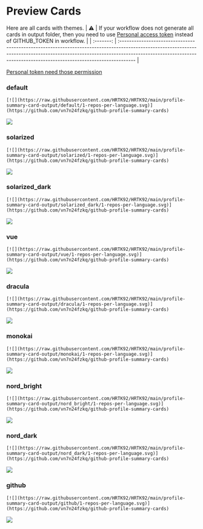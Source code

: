 
# Preview Cards

Here are all cards with themes.
| :warning: | If your workflow does not generate all cards in output folder, then you need to use [Personal access token](https://docs.github.com/en/actions/configuring-and-managing-workflows/creating-and-storing-encrypted-secrets) instead of GITHUB_TOKEN in workflow. |
| :-------: | :------------------------------------------------------------------------------------------------------------------------------------------------------------------------------------------------------------------------------------------------ |

[Personal token need those permission](https://github.com/vn7n24fzkq/github-profile-summary-cards/wiki/Personal-access-token-permissions)


### default


```
[![](https://raw.githubusercontent.com/HRTK92/HRTK92/main/profile-summary-card-output/default/1-repos-per-language.svg)](https://github.com/vn7n24fzkq/github-profile-summary-cards)
```
![](https://raw.githubusercontent.com/HRTK92/HRTK92/main/profile-summary-card-output/default/1-repos-per-language.svg)


### solarized


```
[![](https://raw.githubusercontent.com/HRTK92/HRTK92/main/profile-summary-card-output/solarized/1-repos-per-language.svg)](https://github.com/vn7n24fzkq/github-profile-summary-cards)
```
![](https://raw.githubusercontent.com/HRTK92/HRTK92/main/profile-summary-card-output/solarized/1-repos-per-language.svg)


### solarized_dark


```
[![](https://raw.githubusercontent.com/HRTK92/HRTK92/main/profile-summary-card-output/solarized_dark/1-repos-per-language.svg)](https://github.com/vn7n24fzkq/github-profile-summary-cards)
```
![](https://raw.githubusercontent.com/HRTK92/HRTK92/main/profile-summary-card-output/solarized_dark/1-repos-per-language.svg)


### vue


```
[![](https://raw.githubusercontent.com/HRTK92/HRTK92/main/profile-summary-card-output/vue/1-repos-per-language.svg)](https://github.com/vn7n24fzkq/github-profile-summary-cards)
```
![](https://raw.githubusercontent.com/HRTK92/HRTK92/main/profile-summary-card-output/vue/1-repos-per-language.svg)


### dracula


```
[![](https://raw.githubusercontent.com/HRTK92/HRTK92/main/profile-summary-card-output/dracula/1-repos-per-language.svg)](https://github.com/vn7n24fzkq/github-profile-summary-cards)
```
![](https://raw.githubusercontent.com/HRTK92/HRTK92/main/profile-summary-card-output/dracula/1-repos-per-language.svg)


### monokai


```
[![](https://raw.githubusercontent.com/HRTK92/HRTK92/main/profile-summary-card-output/monokai/1-repos-per-language.svg)](https://github.com/vn7n24fzkq/github-profile-summary-cards)
```
![](https://raw.githubusercontent.com/HRTK92/HRTK92/main/profile-summary-card-output/monokai/1-repos-per-language.svg)


### nord_bright


```
[![](https://raw.githubusercontent.com/HRTK92/HRTK92/main/profile-summary-card-output/nord_bright/1-repos-per-language.svg)](https://github.com/vn7n24fzkq/github-profile-summary-cards)
```
![](https://raw.githubusercontent.com/HRTK92/HRTK92/main/profile-summary-card-output/nord_bright/1-repos-per-language.svg)


### nord_dark


```
[![](https://raw.githubusercontent.com/HRTK92/HRTK92/main/profile-summary-card-output/nord_dark/1-repos-per-language.svg)](https://github.com/vn7n24fzkq/github-profile-summary-cards)
```
![](https://raw.githubusercontent.com/HRTK92/HRTK92/main/profile-summary-card-output/nord_dark/1-repos-per-language.svg)


### github


```
[![](https://raw.githubusercontent.com/HRTK92/HRTK92/main/profile-summary-card-output/github/1-repos-per-language.svg)](https://github.com/vn7n24fzkq/github-profile-summary-cards)
```
![](https://raw.githubusercontent.com/HRTK92/HRTK92/main/profile-summary-card-output/github/1-repos-per-language.svg)

